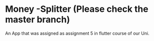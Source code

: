 # Money -Splitter (Please check the master branch)
An App that was assigned as assignment 5 in flutter course of our Uni.
